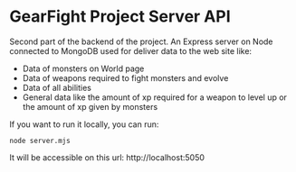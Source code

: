 # GearFight Project Server API

Second part of the backend of the project. An Express server on Node connected to MongoDB used for deliver data to the web site like:
- Data of monsters on World page
- Data of weapons required to fight monsters and evolve
- Data of all abilities
- General data like the amount of xp required for a weapon to level up or the amount of xp given by monsters

If you want to run it locally, you can run:
```
node server.mjs
```
It will be accessible on this url: http://localhost:5050